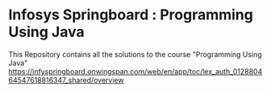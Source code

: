 # Infosys Springboard : Programming Using Java
This Repository contains all the solutions to the course "Programming Using Java"  
https://infyspringboard.onwingspan.com/web/en/app/toc/lex_auth_012880464547618816347_shared/overview

